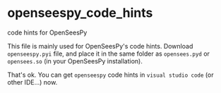 # openseespy_code_hints
code hints for OpenSeesPy

This file is mainly used for OpenSeesPy's code hints. 
Download ``openseespy.pyi`` file, and place it in the same folder as ``opensees.pyd`` or ``opensees.so`` (in your OpenSeesPy installation). 

That's ok. You can get ``openseespy`` code hints in ``visual studio code`` (or other IDE...) now.
